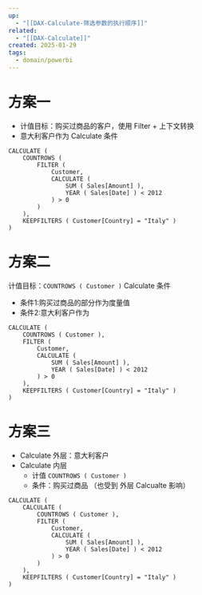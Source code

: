 ```yaml
---
up:
  - "[[DAX-Calculate-筛选参数的执行顺序]]"
related:
  - "[[DAX-Calculate]]"
created: 2025-01-29
tags:
  - domain/powerbi
---
```

# 方案一 

- 计值目标：购买过商品的客户，使用 Filter + 上下文转换
- 意大利客户作为 Calculate 条件

```
CALCULATE (
    COUNTROWS (
        FILTER (
            Customer,
            CALCULATE (
                SUM ( Sales[Amount] ),
                YEAR ( Sales[Date] ) < 2012
            ) > 0
        )
    ),
    KEEPFILTERS ( Customer[Country] = "Italy" )
)
```

# 方案二

计值目标：`COUNTROWS ( Customer )`
Calculate 条件
 - 条件1:购买过商品的部分作为度量值
- 条件2:意大利客户作为 

```
CALCULATE (
    COUNTROWS ( Customer ),
    FILTER (
        Customer,
        CALCULATE (
            SUM ( Sales[Amount] ),
            YEAR ( Sales[Date] ) < 2012
        ) > 0
    ),
    KEEPFILTERS ( Customer[Country] = "Italy" )
)
```

# 方案三


- Calculate 外层：意大利客户
- Calculate 内层
	- 计值 `COUNTROWS ( Customer )`
	- 条件：购买过商品 （也受到 外层 Calcualte 影响）

```
CALCULATE (
    CALCULATE (
        COUNTROWS ( Customer ),
        FILTER (
            Customer,
            CALCULATE (
                SUM ( Sales[Amount] ),
                YEAR ( Sales[Date] ) < 2012
            ) > 0
        )
    ),
    KEEPFILTERS ( Customer[Country] = "Italy" )
)
```